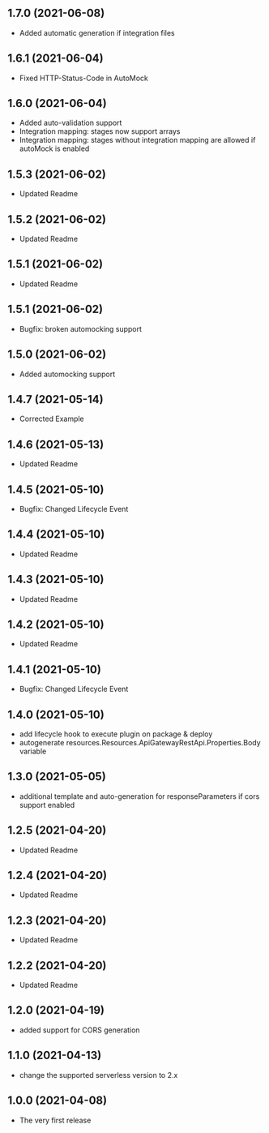 ## 1.7.0 (2021-06-08)
- Added automatic generation if integration files

## 1.6.1 (2021-06-04)
- Fixed HTTP-Status-Code in AutoMock

## 1.6.0 (2021-06-04)
- Added auto-validation support
- Integration mapping: stages now support arrays
- Integration mapping: stages without integration mapping are allowed if autoMock is enabled

## 1.5.3 (2021-06-02)
- Updated Readme

## 1.5.2 (2021-06-02)
- Updated Readme

## 1.5.1 (2021-06-02)
- Updated Readme

## 1.5.1 (2021-06-02)
- Bugfix: broken automocking support

## 1.5.0 (2021-06-02)
- Added automocking support

## 1.4.7 (2021-05-14)
- Corrected Example

## 1.4.6 (2021-05-13)
- Updated Readme

## 1.4.5 (2021-05-10)
- Bugfix: Changed Lifecycle Event

## 1.4.4 (2021-05-10)
- Updated Readme

## 1.4.3 (2021-05-10)
- Updated Readme

## 1.4.2 (2021-05-10)
- Updated Readme

## 1.4.1 (2021-05-10)
- Bugfix: Changed Lifecycle Event

## 1.4.0 (2021-05-10)
- add lifecycle hook to execute plugin on package & deploy
- autogenerate resources.Resources.ApiGatewayRestApi.Properties.Body variable

## 1.3.0 (2021-05-05)
- additional template and auto-generation for responseParameters if cors support enabled

## 1.2.5 (2021-04-20)
- Updated Readme

## 1.2.4 (2021-04-20)
- Updated Readme

## 1.2.3 (2021-04-20)
- Updated Readme

## 1.2.2 (2021-04-20)
- Updated Readme

## 1.2.0 (2021-04-19)
- added support for CORS generation

## 1.1.0 (2021-04-13)
- change the supported serverless version to 2.x

## 1.0.0 (2021-04-08)
- The very first release
